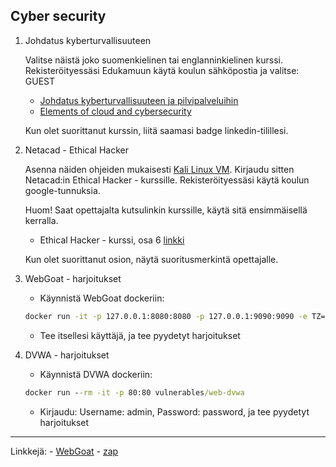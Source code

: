 ## Cyber security

1. Johdatus kyberturvallisuuteen

    Valitse näistä joko suomenkielinen tai englanninkielinen kurssi. Rekisteröityessäsi Edukamuun käytä koulun sähköpostia ja valitse: GUEST

    - [Johdatus kyberturvallisuuteen ja pilvipalveluihin](https://cs.edukamu.fi/elements-of-cloud-and-cybersecurity-fi)
    - [Elements of cloud and cybersecurity](https://cs.edukamu.fi/elements-of-cloud-and-cybersecurity)

    Kun olet suorittanut kurssin, liitä saamasi badge linkedin-tilillesi.

2. Netacad - Ethical Hacker 

    Asenna näiden ohjeiden mukaisesti [Kali Linux VM](./owasp_kali.md). Kirjaudu sitten Netacad:in Ethical Hacker - kurssille. Rekisteröityessäsi käytä koulun google-tunnuksia.

    Huom! Saat opettajalta kutsulinkin kurssille, käytä sitä ensimmäisellä kerralla.

    - Ethical Hacker - kurssi, osa 6 [linkki](https://www.netacad.com/)

    Kun olet suorittanut osion, näytä suoritusmerkintä opettajalle.

3. WebGoat - harjoitukset

    - Käynnistä WebGoat dockeriin:

    ```cmd
    docker run -it -p 127.0.0.1:8080:8080 -p 127.0.0.1:9090:9090 -e TZ=Europe/Helsinki webgoat/webgoat
    ```
    - Tee itsellesi käyttäjä, ja tee pyydetyt harjoitukset

4. DVWA - harjoitukset 

    - Käynnistä DVWA dockeriin:

    ```cmd
    docker run --rm -it -p 80:80 vulnerables/web-dvwa
    ```
    - Kirjaudu: Username: admin, Password: password, ja tee pyydetyt harjoitukset

--- 

Linkkejä:
    - [WebGoat](https://github.com/WebGoat/WebGoat)
    - [zap](https://hub.docker.com/r/zaproxy/zap-stable)

